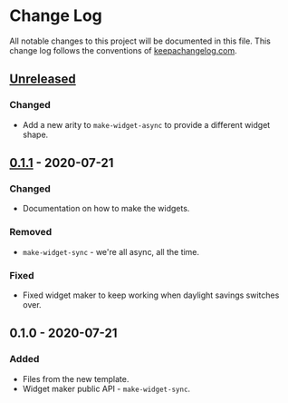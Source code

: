 # Change Log
All notable changes to this project will be documented in this file. This change log follows the conventions of [keepachangelog.com](http://keepachangelog.com/).

## [Unreleased]
### Changed
- Add a new arity to `make-widget-async` to provide a different widget shape.

## [0.1.1] - 2020-07-21
### Changed
- Documentation on how to make the widgets.

### Removed
- `make-widget-sync` - we're all async, all the time.

### Fixed
- Fixed widget maker to keep working when daylight savings switches over.

## 0.1.0 - 2020-07-21
### Added
- Files from the new template.
- Widget maker public API - `make-widget-sync`.

[Unreleased]: https://github.com/your-name/health-crud/compare/0.1.1...HEAD
[0.1.1]: https://github.com/your-name/health-crud/compare/0.1.0...0.1.1

